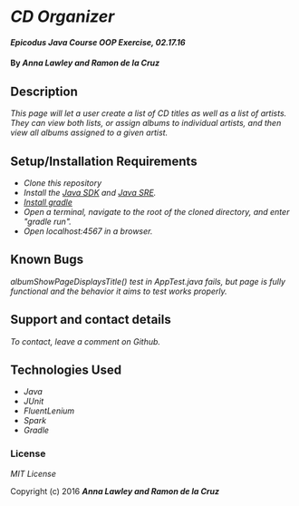 # _CD Organizer_

#### _Epicodus Java Course OOP Exercise, 02.17.16_

#### By _**Anna Lawley and Ramon de la Cruz**_

## Description

_This page will let a user create a list of CD titles as well as a list of artists. They can view both lists, or assign albums to individual artists, and then view all albums assigned to a given artist._

## Setup/Installation Requirements

* _Clone this repository_
* _Install the [Java SDK](http://www.oracle.com/technetwork/java/javase/downloads/jdk8-downloads-2133151.html) and [Java SRE](http://www.java.com/en/)._
* _[Install gradle](http://codetutr.com/2013/03/23/how-to-install-gradle/)_
* _Open a terminal, navigate to the root of the cloned directory, and enter "gradle run"._
* _Open localhost:4567 in a browser._

## Known Bugs

_albumShowPageDisplaysTitle() test in AppTest.java fails, but page is fully functional and the behavior it aims to test works properly._

## Support and contact details

_To contact, leave a comment on Github._

## Technologies Used

* _Java_
* _JUnit_
* _FluentLenium_
* _Spark_
* _Gradle_

### License

*MIT License*

Copyright (c) 2016 **_Anna Lawley and Ramon de la Cruz_**
